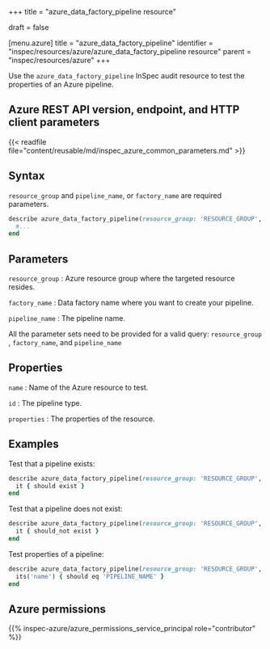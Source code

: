 +++
title = "azure_data_factory_pipeline resource"

draft = false


[menu.azure]
title = "azure_data_factory_pipeline"
identifier = "inspec/resources/azure/azure_data_factory_pipeline resource"
parent = "inspec/resources/azure"
+++

Use the `azure_data_factory_pipeline` InSpec audit resource to test the properties of an Azure pipeline.

## Azure REST API version, endpoint, and HTTP client parameters

{{< readfile file="content/reusable/md/inspec_azure_common_parameters.md" >}}

## Syntax

`resource_group` and `pipeline_name`, or `factory_name` are required parameters.

```ruby
describe azure_data_factory_pipeline(resource_group: 'RESOURCE_GROUP', factory_name: 'FACTORY_NAME', pipeline_name: 'PIPELINE_NAME') do
  #...
end
```

## Parameters

`resource_group`
: Azure resource group where the targeted resource resides.

`factory_name`
: Data factory name where you want to create your pipeline.

`pipeline_name`
: The pipeline name.

All the parameter sets need to be provided for a valid query: `resource_group` , `factory_name`, and `pipeline_name`

## Properties

`name`
: Name of the Azure resource to test.

`id`
: The pipeline type.

`properties`
: The properties of the resource.

## Examples

Test that a pipeline exists:

```ruby
describe azure_data_factory_pipeline(resource_group: 'RESOURCE_GROUP', factory_name: 'FACTORY_NAME', pipeline_name: 'PIPELINE_NAME') do
  it { should exist }
end
```

Test that a pipeline does not exist:

```ruby
describe azure_data_factory_pipeline(resource_group: 'RESOURCE_GROUP', factory_name: 'FACTORY_NAME', pipeline_name: 'PIPELINE_NAME') do
  it { should_not exist }
end
 ```

Test properties of a pipeline:

```ruby
describe azure_data_factory_pipeline(resource_group: 'RESOURCE_GROUP', factory_name: 'FACTORY_NAME', pipeline_name: 'PIPELINE_NAME') do
  its('name') { should eq 'PIPELINE_NAME' }
end
```

## Azure permissions

{{% inspec-azure/azure_permissions_service_principal role="contributor" %}}
